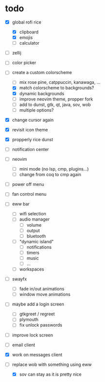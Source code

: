 # todo

- [x] global rofi rice
    - [x] clipboard
    - [x] emojis
    - [ ] calculator

- [ ] zellij

- [ ] color picker

- [ ] create a custom colorscheme
    - [ ] mix rose pine, catppuccin, kanawaga, ...
    - [x] match colorscheme to backgrounds?
    - [x] dynamic backgrounds
    - [ ] improve neovim theme, propper fork
    - [ ] add to dunst, gtk, qt, java, sov, wob
    - [ ] multiple options?

- [x] change cursor again
- [x] revisit icon theme

- [x] propperly rice dunst
- [ ] notification center

- [ ] neovim
    - [ ] mini mode (no lsp, cmp, plugins...)
    - [ ] change from coq to cmp again

- [ ] power off menu
- [ ] fan control menu
- [ ] eww bar
    - [ ] wifi selection
    - [ ] audio manager
        - [ ] volume
        - [ ] output
        - [ ] bluetooth
    - [ ] "dynamic island"
        - [ ] notifications
        - [ ] timers
        - [ ] music
        - [ ] ...
    - [ ] workspaces

- [ ] swayfx
    - [ ] fade in/out animations
    - [ ] window move animations

- [ ] maybe add a login screen
    - [ ] gtkgreet / regreet
    - [ ] plymouth
    - [ ] fix unlock passwords
- [ ] improve lock screen

- [ ] email client
- [x] work on messages client

- [ ] replace wob with something using eww
    - [x] sov can stay as it is pretty nice
